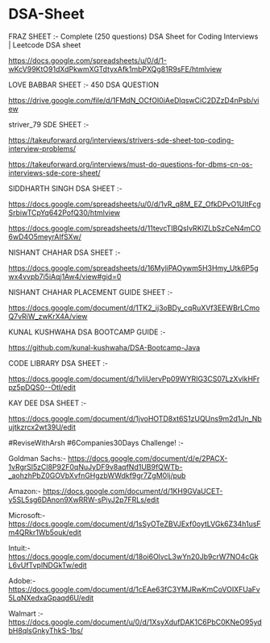 # DSA-Sheet

FRAZ SHEET  :- Complete (250 questions) DSA Sheet for Coding Interviews | Leetcode DSA sheet

https://docs.google.com/spreadsheets/u/0/d/1-wKcV99KtO91dXdPkwmXGTdtyxAfk1mbPXQg81R9sFE/htmlview

LOVE BABBAR SHEET  :- 450 DSA QUESTION

https://drive.google.com/file/d/1FMdN_OCfOI0iAeDlqswCiC2DZzD4nPsb/view

striver_79 SDE SHEET :-

https://takeuforward.org/interviews/strivers-sde-sheet-top-coding-interview-problems/

https://takeuforward.org/interviews/must-do-questions-for-dbms-cn-os-interviews-sde-core-sheet/

SIDDHARTH SINGH DSA SHEET :-

https://docs.google.com/spreadsheets/u/0/d/1vR_q8M_EZ_OfkDPvO1UItFcgSrbiwTCpYq642PofQ30/htmlview

https://docs.google.com/spreadsheets/d/11tevcTIBQsIvRKIZLbSzCeN4mCO6wD4O5meyrAIfSXw/

NISHANT CHAHAR DSA SHEET :-

https://docs.google.com/spreadsheets/d/16MyliPAOywm5H3Hmy_Utk6P5gwx4vvpb7i5iAqj1Aw4/view#gid=0

NISHANT CHAHAR PLACEMENT GUIDE SHEET :-

https://docs.google.com/document/d/1TK2_ij3oBDy_cqRuXVf3EEWBrLCmoQ7vRiW_zwKrX4A/view

KUNAL KUSHWAHA DSA BOOTCAMP GUIDE :-

https://github.com/kunal-kushwaha/DSA-Bootcamp-Java

CODE LIBRARY DSA SHEET :-

https://docs.google.com/document/d/1vliUervPp09WYRIG3CS07LzXvlkHFrpz5pDQS0--OtI/edit

KAY DEE DSA SHEET :-

https://docs.google.com/document/d/1jvoHOTD8xt6S1zUQUns9m2d1Jn_Nbujtkzrcx2wt39U/edit

#ReviseWithArsh #6Companies30Days Challenge! :-

Goldman Sachs:- https://docs.google.com/document/d/e/2PACX-1vRgrSl5zCl8P92F0qNuJyDF9v8aqfNd1UB9fQWTb-_aohzhPbZ0GOVbXvfnGHgzbWWdkf9gr7ZgM0lj/pub

Amazon:- https://docs.google.com/document/d/1KH9GVaUCET-y5SL5sg6DAnon9XwRRW-sPiyJ2p7FRLs/edit

Microsoft:- https://docs.google.com/document/d/1sSyOTeZBVJExf0oytLVGk6Z34h1usFm4QRkr1Wb5ouk/edit

Intuit:- https://docs.google.com/document/d/18oi6OlvcL3wYn20Jb9crW7NO4cGkL6vUfTvplNDGkTw/edit

Adobe:- https://docs.google.com/document/d/1cEAe63fC3YMJRwKmCoVOIXFUaFv5LqNXedxaGpaqd6U/edit

Walmart :- https://docs.google.com/document/u/0/d/1XsyXdufDAK1C6PbC0KNeO95ydbH8qlsGnkyThkS-1bs/
